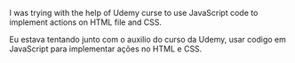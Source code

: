 I was trying with the help of Udemy curse to use JavaScript code to implement actions on HTML file and CSS.

Eu estava tentando junto com o auxilio do curso da Udemy, usar codigo em JavaScript para implementar ações no HTML e CSS. 
